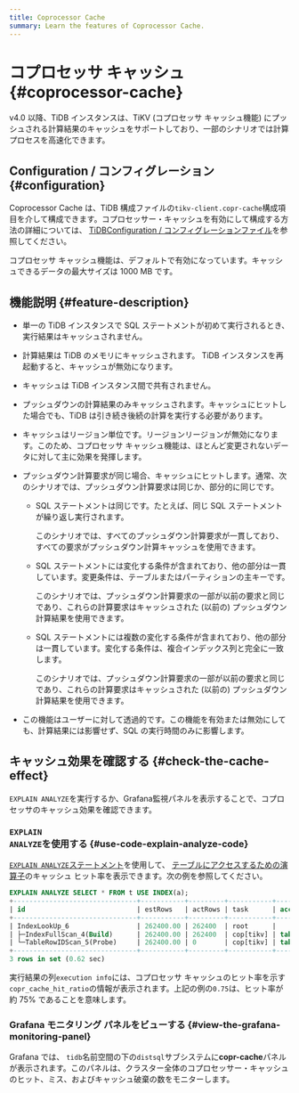 ```yaml
---
title: Coprocessor Cache
summary: Learn the features of Coprocessor Cache.
---
```


# コプロセッサ キャッシュ {#coprocessor-cache}

v4.0 以降、TiDB インスタンスは、TiKV (コプロセッサ キャッシュ機能) にプッシュされる計算結果のキャッシュをサポートしており、一部のシナリオでは計算プロセスを高速化できます。

## Configuration / コンフィグレーション {#configuration}

<CustomContent platform="tidb">

Coprocessor Cache は、TiDB 構成ファイルの`tikv-client.copr-cache`構成項目を介して構成できます。コプロセッサー・キャッシュを有効にして構成する方法の詳細については、 [TiDBConfiguration / コンフィグレーションファイル](/tidb-configuration-file.md#tikv-clientcopr-cache-new-in-v400)を参照してください。

</CustomContent>

<CustomContent platform="tidb-cloud">

コプロセッサ キャッシュ機能は、デフォルトで有効になっています。キャッシュできるデータの最大サイズは 1000 MB です。

</CustomContent>

## 機能説明 {#feature-description}

-   単一の TiDB インスタンスで SQL ステートメントが初めて実行されるとき、実行結果はキャッシュされません。

-   計算結果は TiDB のメモリにキャッシュされます。 TiDB インスタンスを再起動すると、キャッシュが無効になります。

-   キャッシュは TiDB インスタンス間で共有されません。

-   プッシュダウンの計算結果のみキャッシュされます。キャッシュにヒットした場合でも、TiDB は引き続き後続の計算を実行する必要があります。

-   キャッシュはリージョン単位です。リージョンリージョンが無効になります。このため、コプロセッサ キャッシュ機能は、ほとんど変更されないデータに対して主に効果を発揮します。

-   プッシュダウン計算要求が同じ場合、キャッシュにヒットします。通常、次のシナリオでは、プッシュダウン計算要求は同じか、部分的に同じです。
    -   SQL ステートメントは同じです。たとえば、同じ SQL ステートメントが繰り返し実行されます。

        このシナリオでは、すべてのプッシュダウン計算要求が一貫しており、すべての要求がプッシュダウン計算キャッシュを使用できます。

    -   SQL ステートメントには変化する条件が含まれており、他の部分は一貫しています。変更条件は、テーブルまたはパーティションの主キーです。

        このシナリオでは、プッシュダウン計算要求の一部が以前の要求と同じであり、これらの計算要求はキャッシュされた (以前の) プッシュダウン計算結果を使用できます。

    -   SQL ステートメントには複数の変化する条件が含まれており、他の部分は一貫しています。変化する条件は、複合インデックス列と完全に一致します。

        このシナリオでは、プッシュダウン計算要求の一部が以前の要求と同じであり、これらの計算要求はキャッシュされた (以前の) プッシュダウン計算結果を使用できます。

-   この機能はユーザーに対して透過的です。この機能を有効または無効にしても、計算結果には影響せず、SQL の実行時間のみに影響します。

## キャッシュ効果を確認する {#check-the-cache-effect}

`EXPLAIN ANALYZE`を実行するか、Grafana監視パネルを表示することで、コプロセッサのキャッシュ効果を確認できます。

### <code>EXPLAIN ANALYZE</code>を使用する {#use-code-explain-analyze-code}

[`EXPLAIN ANALYZE`ステートメント](/sql-statements/sql-statement-explain-analyze.md)を使用して、 [テーブルにアクセスするための演算子](/choose-index.md#operators-for-accessing-tables)のキャッシュ ヒット率を表示できます。次の例を参照してください。

```sql
EXPLAIN ANALYZE SELECT * FROM t USE INDEX(a);
+-------------------------------+-----------+---------+-----------+------------------------+----------------------------------------------------------------------------------------------------------------------------------------------------------------------------------------------------------------------------------------------------------+--------------------------------+-----------------------+------+
| id                            | estRows   | actRows | task      | access object          | execution info                                                                                                                                                                                                                                           | operator info                  | memory                | disk |
+-------------------------------+-----------+---------+-----------+------------------------+----------------------------------------------------------------------------------------------------------------------------------------------------------------------------------------------------------------------------------------------------------+--------------------------------+-----------------------+------+
| IndexLookUp_6                 | 262400.00 | 262400  | root      |                        | time:620.513742ms, loops:258, cop_task: {num: 4, max: 5.530817ms, min: 1.51829ms, avg: 2.70883ms, p95: 5.530817ms, max_proc_keys: 2480, p95_proc_keys: 2480, tot_proc: 1ms, tot_wait: 1ms, rpc_num: 4, rpc_time: 10.816328ms, copr_cache_hit_rate: 0.75} |                                | 6.685169219970703 MB  | N/A  |
| ├─IndexFullScan_4(Build)      | 262400.00 | 262400  | cop[tikv] | table:t, index:a(a, c) | proc max:93ms, min:1ms, p80:93ms, p95:93ms, iters:275, tasks:4                                                                                                                                                                                           | keep order:false, stats:pseudo | 1.7549400329589844 MB | N/A  |
| └─TableRowIDScan_5(Probe)     | 262400.00 | 0       | cop[tikv] | table:t                | time:0ns, loops:0                                                                                                                                                                                                                                        | keep order:false, stats:pseudo | N/A                   | N/A  |
+-------------------------------+-----------+---------+-----------+------------------------+----------------------------------------------------------------------------------------------------------------------------------------------------------------------------------------------------------------------------------------------------------+--------------------------------+-----------------------+------+
3 rows in set (0.62 sec)
```

実行結果の列`execution info`には、コプロセッサ キャッシュのヒット率を示す`copr_cache_hit_ratio`の情報が表示されます。上記の例の`0.75`は、ヒット率が約 75% であることを意味します。

### Grafana モニタリング パネルをビューする {#view-the-grafana-monitoring-panel}

Grafana では、 `tidb`名前空間の下の`distsql`サブシステムに**copr-cache**パネルが表示されます。このパネルは、クラスター全体のコプロセッサー・キャッシュのヒット、ミス、およびキャッシュ破棄の数をモニターします。
